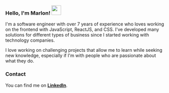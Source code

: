 ### Hello, I'm Marlon! <img src="https://media.giphy.com/media/hvRJCLFzcasrR4ia7z/giphy.gif" width="30px"> 


I'm a software engineer with over 7 years of experience who loves working on the frontend with JavaScript, ReactJS, and CSS.
I've developed many solutions for different types of business since I started working with technology companies.

I love working on challenging projects that allow me to learn while seeking new knowledge, especially if I'm with people who are passionate about what they do.

### Contact

You can find me on **[LinkedIn](https://www.linkedin.com/in/marlon-savian/)**.
